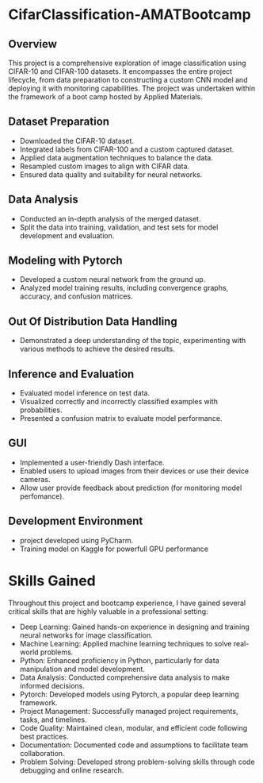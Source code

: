 # CifarClassification-AMATBootcamp
## Overview
This project is a comprehensive exploration of image classification using CIFAR-10 and CIFAR-100 datasets. It encompasses the entire project lifecycle, from data preparation to constructing a custom CNN model and deploying it with monitoring capabilities. The project was undertaken within the framework of a boot camp hosted by Applied Materials.

## Dataset Preparation
* Downloaded the CIFAR-10 dataset.
* Integrated labels from CIFAR-100 and a custom captured dataset.
* Applied data augmentation techniques to balance the data.
* Resampled custom images to align with CIFAR data.
* Ensured data quality and suitability for neural networks.

## Data Analysis
* Conducted an in-depth analysis of the merged dataset.
* Split the data into training, validation, and test sets for model development and evaluation.

## Modeling with Pytorch
* Developed a custom neural network from the ground up.
* Analyzed model training results, including convergence graphs, accuracy, and confusion matrices.

## Out Of Distribution Data Handling
* Demonstrated a deep understanding of the topic, experimenting with various methods to achieve 
  the desired results.
  
## Inference and Evaluation
* Evaluated model inference on test data.
* Visualized correctly and incorrectly classified examples with probabilities.
* Presented a confusion matrix to evaluate model performance.
  
## GUI
* Implemented a user-friendly Dash interface.
* Enabled users to upload images from their devices or use their device cameras.
* Allow user provide feedback about prediction (for monitoring model perfomance).

## Development Environment
* project developed using PyCharm.
* Training model on Kaggle for powerfull GPU performance

# Skills Gained
Throughout this project and bootcamp experience, I have gained several critical skills that are highly valuable in a professional setting:
* Deep Learning: Gained hands-on experience in designing and training neural networks for image classification.
* Machine Learning: Applied machine learning techniques to solve real-world problems.
* Python: Enhanced proficiency in Python, particularly for data manipulation and model development.
* Data Analysis: Conducted comprehensive data analysis to make informed decisions.
* Pytorch: Developed models using Pytorch, a popular deep learning framework.
* Project Management: Successfully managed project requirements, tasks, and timelines.
* Code Quality: Maintained clean, modular, and efficient code following best practices.
* Documentation: Documented code and assumptions to facilitate team collaboration.
* Problem Solving: Developed strong problem-solving skills through code debugging and online research.



